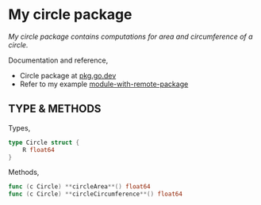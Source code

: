 # My circle package

_My circle package contains computations for area and circumference of a circle._

Documentation and reference,

* Circle package at [pkg.go.dev](https://pkg.go.dev/github.com/JeffDeCola/my-go-packages/tree/master/geometry/circle)
* Refer to my example
  [module-with-remote-package](https://github.com/JeffDeCola/my-go-examples/tree/master/modules-and-packages/module-with-remote-package)

## TYPE & METHODS

Types,

```go
type Circle struct {
    R float64
}
```

Methods,

```go
func (c Circle) **circleArea**() float64
func (c Circle) **circleCircumference**() float64
```

